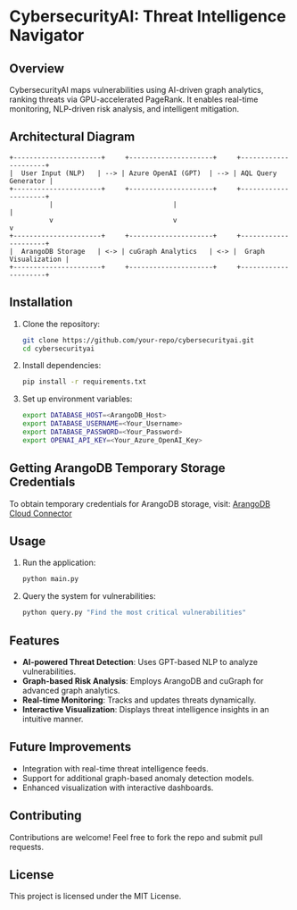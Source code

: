 # CybersecurityAI: Threat Intelligence Navigator

## Overview
CybersecurityAI maps vulnerabilities using AI-driven graph analytics, ranking threats via GPU-accelerated PageRank. It enables real-time monitoring, NLP-driven risk analysis, and intelligent mitigation.

## Architectural Diagram
```
+----------------------+     +---------------------+     +---------------------+
|  User Input (NLP)   | --> | Azure OpenAI (GPT)  | --> | AQL Query Generator |
+----------------------+     +---------------------+     +---------------------+
          |                              |                             |
          v                              v                             v
+----------------------+     +---------------------+     +---------------------+
|  ArangoDB Storage   | <-> | cuGraph Analytics   | <-> |  Graph Visualization |
+----------------------+     +---------------------+     +---------------------+
```

## Installation
1. Clone the repository:
   ```sh
   git clone https://github.com/your-repo/cybersecurityai.git
   cd cybersecurityai
   ```
2. Install dependencies:
   ```sh
   pip install -r requirements.txt
   ```
3. Set up environment variables:
   ```sh
   export DATABASE_HOST=<ArangoDB_Host>
   export DATABASE_USERNAME=<Your_Username>
   export DATABASE_PASSWORD=<Your_Password>
   export OPENAI_API_KEY=<Your_Azure_OpenAI_Key>
   ```

## Getting ArangoDB Temporary Storage Credentials
To obtain temporary credentials for ArangoDB storage, visit:
[ArangoDB Cloud Connector](https://github.com/arangodb/adb-cloud-connector?tab=readme-ov-file#arangodb-cloud-connector)

## Usage
1. Run the application:
   ```sh
   python main.py
   ```
2. Query the system for vulnerabilities:
   ```sh
   python query.py "Find the most critical vulnerabilities"
   ```

## Features
- **AI-powered Threat Detection**: Uses GPT-based NLP to analyze vulnerabilities.
- **Graph-based Risk Analysis**: Employs ArangoDB and cuGraph for advanced graph analytics.
- **Real-time Monitoring**: Tracks and updates threats dynamically.
- **Interactive Visualization**: Displays threat intelligence insights in an intuitive manner.

## Future Improvements
- Integration with real-time threat intelligence feeds.
- Support for additional graph-based anomaly detection models.
- Enhanced visualization with interactive dashboards.

## Contributing
Contributions are welcome! Feel free to fork the repo and submit pull requests.

## License
This project is licensed under the MIT License.

